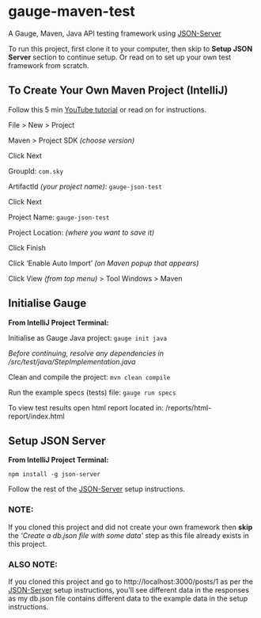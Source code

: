 # gauge-maven-test
A Gauge, Maven, Java API testing framework using [JSON-Server](https://github.com/typicode/json-server) 

To run this project, first clone it to your computer, then skip to **Setup JSON Server** section to continue setup. 
Or read on to set up your own test framework from scratch.


## To Create Your Own Maven Project (IntelliJ)
Follow this 5 min [YouTube tutorial](https://www.youtube.com/watch?v=fi7ZbL23I2E) or read on for instructions.


File > New > Project

Maven > Project SDK *(choose version)* 

Click Next

GroupId: `com.sky`

ArtifactId *(your project name)*: `gauge-json-test`

Click Next 

Project Name: `gauge-json-test`

Project Location: *(where you want to save it)*

Click Finish

Click ‘Enable Auto Import’ *(on Maven popup that appears)*

Click View *(from top menu)* > Tool Windows > Maven


## Initialise Gauge

**From IntelliJ Project Terminal:**

Initialise as Gauge Java project: `gauge init java`

*Before continuing, resolve any dependencies in /src/test/java/StepImplementation.java*

Clean and compile the project: `mvn clean compile`

Run the example specs (tests) file: `gauge run specs`

To view test results open html report located in: /reports/html-report/index.html


## Setup JSON Server

**From IntelliJ Project Terminal:**

`npm install -g json-server`

Follow the rest of the [JSON-Server](https://github.com/typicode/json-server) setup instructions.

### NOTE: 
If you cloned this project and did not create your own framework then **skip** the *'Create a db.json file with 
some data'* step as this file already exists in this project. 

### ALSO NOTE:
If you cloned this project and go to http://localhost:3000/posts/1 as per the 
[JSON-Server](https://github.com/typicode/json-server) setup instructions, you'll see different data in the responses 
as my db.json file contains different data to the example data in the setup instructions.